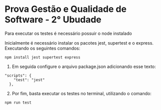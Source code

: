 # Prova Gestão e Qualidade de Software - 2° Ubudade
Para executar os testes é necessário possuir o node instalado

Inicialmente é necessário instalar os pacotes jest, supertest e o express.
Executando os seguintes comandos:
```
npm install jest supertest express
```

1. Em seguida configure o arquivo package.json adicionando esse texto:

```
"scripts": {
    "test": "jest"
  },
```

2. Por fim, basta executar os testes no terminal, utilizando o comando:
```
npm run test
```